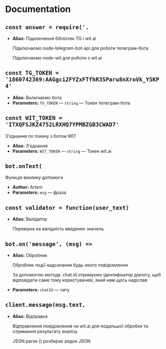 # Documentation

## `const answer = require('.`

 * **Alias:** Підключення бібліотек TG і wit.ai

     Підключаємо node-telegram-bot-api для роботи телеграм-бота

     Підключаємо node-wit для роботи з wit.ai

## `const TG_TOKEN = '1860742369:AAGgci2FYZxFTfhR3SParu8nXroVk_YSKP4'`

 * **Alias:** Включаємо бота
 * **Parameters:** `TG_TOKEN` — `string` — Токен телеграм-бота

## `const WIT_TOKEN = 'ITXQFSJKZ4752LRXHQ7YPMBZGB3CWAD7'`

З'єднання по токену з ботом WIT

 * **Alias:** З'єднання
 * **Parameters:** `WIT_TOKEN` — `string` — Токен wit.ai

## `bot.onText(`

Функція виклику допомоги

 * **Author:** Artem
 * **Parameters:** `msg` — фраза

## `const validator = function(user_text)`

 * **Alias:** Валідатор

     Перевірка на валідність введених значень

## `bot.on('message', (msg) =>`

 * **Alias:** Обробник

     Обробник події надсилання будь-якого повідомлення

     За допомогою метода .chat.id отримуємо ідентифікатор діалогу, щоб відповідати саме тому користувачеві, який нам щось надіслав
 * **Parameters:** `chatId` — чату

## `client.message(msg.text,`

 * **Alias:** Відправка

     Відправлення повідовлення на wit.ai для подальшої обробки та отримання результату аналізу

     JSON.parse () розбирає рядок JSON
